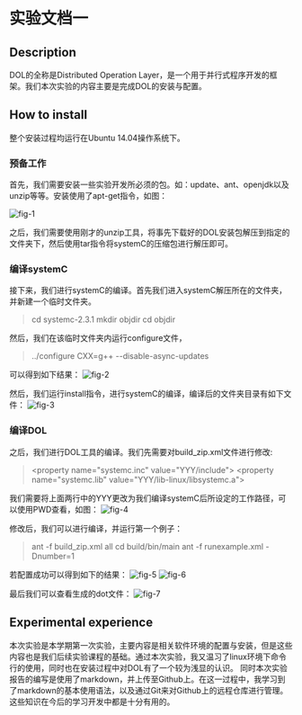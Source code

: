# 实验文档一

## Description

DOL的全称是Distributed Operation Layer，是一个用于并行式程序开发的框架。我们本次实验的内容主要是完成DOL的安装与配置。

## How to install
整个安装过程均运行在Ubuntu 14.04操作系统下。

### 预备工作
首先，我们需要安装一些实验开发所必须的包。如：update、ant、openjdk以及unzip等等。安装使用了apt-get指令，如图：

![fig-1](http://p1.bqimg.com/567571/83ae69b4e8dfe1a8.jpg)

之后，我们需要使用刚才的unzip工具，将事先下载好的DOL安装包解压到指定的文件夹下，然后使用tar指令将systemC的压缩包进行解压即可。

### 编译systemC
接下来，我们进行systemC的编译。首先我们进入systemC解压所在的文件夹，并新建一个临时文件夹。
>cd systemc-2.3.1
mkdir objdir
cd objdir

然后，我们在该临时文件夹内运行configure文件，
>../configure CXX=g++ --disable-async-updates

可以得到如下结果：
![fig-2](http://p1.bqimg.com/567571/4d512e42c711b048.jpg)

然后，我们运行install指令，进行systemC的编译，编译后的文件夹目录有如下文件：
![fig-3](http://p1.bqimg.com/567571/e0cd646a6fe74f5e.jpg)

### 编译DOL
之后，我们进行DOL工具的编译。我们先需要对build_zip.xml文件进行修改:
>&lt;property name="systemc.inc" value="YYY/include"&gt;
&lt;property name="systemc.lib" value="YYY/lib-linux/libsystemc.a"&gt;

我们需要将上面两行中的YYY更改为我们编译systemC后所设定的工作路径，可以使用PWD查看，如图：
![fig-4](http://i1.piimg.com/567571/919bc500b674b9dd.jpg)

修改后，我们可以进行编译，并运行第一个例子：
>ant -f build_zip.xml all
cd build/bin/main
ant -f runexample.xml -Dnumber=1

若配置成功可以得到如下的结果：
![fig-5](http://i1.piimg.com/567571/d4e7f93cdfa3eb28.jpg)
![fig-6](http://i1.piimg.com/567571/44f71c2850205185.jpg)

最后我们可以查看生成的dot文件：
![fig-7](http://p1.bpimg.com/567571/ca16d329fe2de0d0.jpg)

## Experimental experience
本次实验是本学期第一次实验，主要内容是相关软件环境的配置与安装，但是这些内容也是我们后续实验课程的基础。通过本次实验，我又温习了linux环境下命令行的使用，同时也在安装过程中对DOL有了一个较为浅显的认识。
同时本次实验报告的编写是使用了markdown，并上传至Github上。在这一过程中，我学习到了markdown的基本使用语法，以及通过Git来对Github上的远程仓库进行管理。这些知识在今后的学习开发中都是十分有用的。